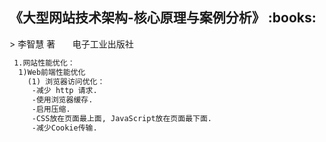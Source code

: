 <h2>《大型网站技术架构-核心原理与案例分析》 :books: </h2> 
> 李智慧 著       电子工业出版社

```html
 1.网站性能优化：          
  1)Web前端性能优化        
    (1) 浏览器访问优化：
     -减少 http 请求.
     -使用浏览器缓存.   
     -启用压缩. 
     -CSS放在页面最上面, JavaScript放在页面最下面.
     -减少Cookie传输.
```
